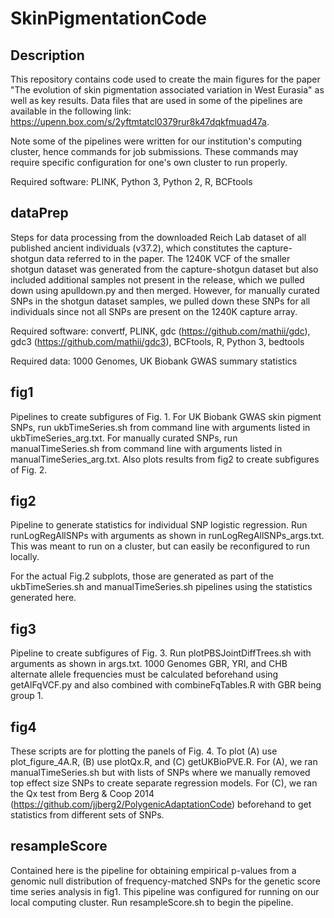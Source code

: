 # SkinPigmentationCode

## Description
This repository contains code used to create the main figures for the paper
"The evolution of skin pigmentation associated variation in West Eurasia" as
well as key results. Data files that are used in some of the pipelines
are available in the following link:
https://upenn.box.com/s/2yftmtatcl0379rur8k47dqkfmuad47a.

Note some of the pipelines were written for our institution's computing cluster,
hence commands for job submissions. These commands may require specific
configuration for one's own cluster to run properly.

Required software: PLINK, Python 3, Python 2, R, BCFtools


## dataPrep
Steps for data processing from the downloaded Reich Lab dataset
of all published ancient individuals (v37.2), which constitutes the
capture-shotgun data referred to in the paper. The 1240K VCF of the smaller
shotgun dataset was generated from the capture-shotgun dataset but also
included additional samples not present in the release, which we pulled down
using apulldown.py and then merged. However, for manually curated SNPs in the
shotgun dataset samples, we pulled down these SNPs for all individuals since
not all SNPs are present on the 1240K capture array.

Required software: convertf, PLINK, gdc (https://github.com/mathii/gdc),
gdc3 (https://github.com/mathii/gdc3), BCFtools, R, Python 3, bedtools

Required data: 1000 Genomes, UK Biobank GWAS summary statistics

## fig1
Pipelines to create subfigures of Fig. 1. For UK Biobank GWAS skin pigment
SNPs, run ukbTimeSeries.sh from command line with arguments listed in
ukbTimeSeries_arg.txt. For manually curated SNPs, run manualTimeSeries.sh
from command line with arguments listed in manualTimeSeries_arg.txt. Also plots
results from fig2 to create subfigures of Fig. 2.

## fig2
Pipeline to generate statistics for individual SNP logistic regression. Run
runLogRegAllSNPs with arguments as shown in runLogRegAllSNPs_args.txt. This was
meant to run on a cluster, but can easily be reconfigured to run locally.

For the actual Fig.2 subplots, those are generated as part of
the ukbTimeSeries.sh and manualTimeSeries.sh pipelines using the statistics
generated here.

## fig3
Pipeline to create subfigures of Fig. 3. Run plotPBSJointDiffTrees.sh with
arguments as shown in args.txt. 1000 Genomes GBR, YRI, and CHB alternate allele
frequencies must be calculated beforehand using getAlFqVCF.py and also combined
with combineFqTables.R with GBR being group 1.

## fig4
These scripts are for plotting the panels of Fig. 4. To plot (A) use
plot_figure_4A.R, (B) use plotQx.R, and (C) getUKBioPVE.R. For (A), we
ran manualTimeSeries.sh but with lists of SNPs where we manually removed top
effect size SNPs to create separate regression models. For (C), we ran
the Qx test from Berg & Coop 2014 (https://github.com/jjberg2/PolygenicAdaptationCode)
beforehand to get statistics from different sets of SNPs.

## resampleScore
Contained here is the pipeline for obtaining empirical p-values from a genomic
null distribution of frequency-matched SNPs for the genetic score time series
analysis in fig1. This pipeline was configured for running on our local
computing cluster. Run resampleScore.sh to begin the pipeline.
